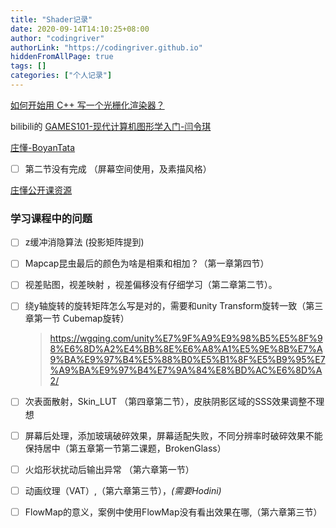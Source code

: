 ```yaml
---
title: "Shader记录"
date: 2020-09-14T14:10:25+08:00
author: "codingriver"
authorLink: "https://codingriver.github.io"
hiddenFromAllPage: true
tags: []
categories: ["个人记录"]
---
```


<!--more-->

[如何开始用 C++ 写一个光栅化渲染器？](https://www.zhihu.com/question/24786878/answer/1483055155)

bilibili的 [GAMES101-现代计算机图形学入门-闫令琪](https://www.bilibili.com/video/BV1X7411F744?from=search&seid=13728008737010812958)

[庄懂-BoyanTata](https://space.bilibili.com/6373917) 
- [ ]    第二节没有完成 （屏幕空间使用，及素描风格）


[庄懂公开课资源](https://github.com/BoyanTata/AP01)

### 学习课程中的问题

- [ ] z缓冲消隐算法 (投影矩阵提到)


- [ ] Mapcap昆虫最后的颜色为啥是相乘和相加？（第一章第四节）

- [ ] 视差贴图，视差映射 ，视差偏移没有仔细学习（第二章第二节）。
- [ ]  绕y轴旋转的旋转矩阵怎么写是对的，需要和unity Transform旋转一致（第三章第一节 Cubemap旋转）
    ><https://wgqing.com/unity%E7%9F%A9%E9%98%B5%E5%8F%98%E6%8D%A2%E4%BB%8E%E6%A8%A1%E5%9E%8B%E7%A9%BA%E9%97%B4%E5%88%B0%E5%B1%8F%E5%B9%95%E7%A9%BA%E9%97%B4%E7%9A%84%E8%BD%AC%E6%8D%A2/>

- [ ] 次表面散射，Skin_LUT （第四章第二节），皮肤阴影区域的SSS效果调整不理想
- [ ] 屏幕后处理，添加玻璃破碎效果，屏幕适配失败，不同分辨率时破碎效果不能保持居中（第五章第一节第二课题，BrokenGlass）
- [ ] 火焰形状扰动后输出异常 （第六章第一节）
- [ ] 动画纹理（VAT）,（第六章第三节），*(需要Hodini)*
- [ ] FlowMap的意义，案例中使用FlowMap没有看出效果在哪,（第六章第三节）
